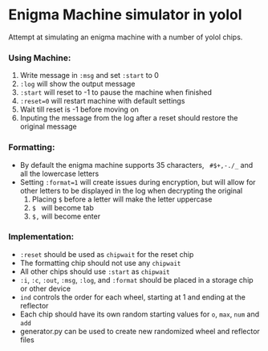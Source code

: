 # Enigma Machine simulator in yolol
Attempt at simulating an enigma machine with a number of yolol chips.

### Using Machine:
1. Write message in `:msg` and set `:start` to 0
2. `:log` will show the output message
3. `:start` will reset to -1 to pause the machine when finished
4. `:reset=0` will restart machine with default settings
5. Wait till reset is -1 before moving on
6. Inputing the message from the log after a reset should restore the original message

### Formatting:
- By default the enigma machine supports 35 characters, ` #$+,-./_` and all the lowercase letters
- Setting `:format=1` will create issues during encryption, but will allow for other letters to be displayed in the log when decrypting the original
	1. Placing `$` before a letter will make the letter uppercase
	2. `$ ` will become tab
	3. `$,` will become enter

### Implementation:
- `:reset` should be used as `chipwait` for the reset chip
- The formatting chip should not use any `chipwait`
- All other chips should use `:start` as `chipwait`
- `:i`, `:c`, `:out`, `:msg`, `:log`, and `:format` should be placed in a storage chip or other device
- `ind` controls the order for each wheel, starting at 1 and ending at the reflector
- Each chip should have its own random starting values for `o`, `max`, `num` and `add`
- generator.py can be used to create new randomized wheel and reflector files
